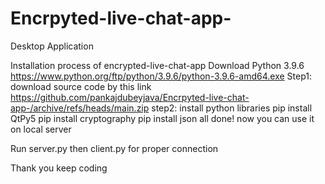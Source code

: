 # Encrpyted-live-chat-app-
Desktop Application 

Installation process of encrypted-live-chat-app
Download Python 3.9.6 https://www.python.org/ftp/python/3.9.6/python-3.9.6-amd64.exe
Step1: download source code by this link https://github.com/pankajdubeyjava/Encrpyted-live-chat-app-/archive/refs/heads/main.zip
step2: install python libraries
pip install QtPy5
pip install cryptography
pip install json
all done! now you can use it on local server

Run server.py then client.py for proper connection

Thank you keep coding

